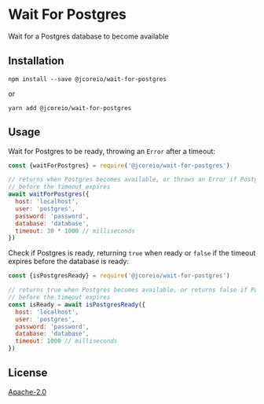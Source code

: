 # Wait For Postgres

Wait for a Postgres database to become available

## Installation

`npm install --save @jcoreio/wait-for-postgres`

or

`yarn add @jcoreio/wait-for-postgres`

## Usage

Wait for Postgres to be ready, throwing an `Error` after a timeout:

```js
const {waitForPostgres} = require('@jcoreio/wait-for-postgres')

// returns when Postgres becomes available, or throws an Error if Postgres does not become available 
// before the timeout expires
await waitForPostgres({
  host: 'localhost',
  user: 'postgres',
  password: 'password',
  database: 'database',
  timeout: 30 * 1000 // milliseconds
})
```

Check if Postgres is ready, returning `true` when ready or `false` if the timeout expires before the
database is ready:

```js
const {isPostgresReady} = require('@jcoreio/wait-for-postgres')

// returns true when Postgres becomes available, or returns false if Postgres does not become available 
// before the timeout expires
const isReady = await isPostgresReady({
  host: 'localhost',
  user: 'postgres',
  password: 'password',
  database: 'database',
  timeout: 1000 // milliseconds
})
```

## License

 [Apache-2.0](LICENSE)